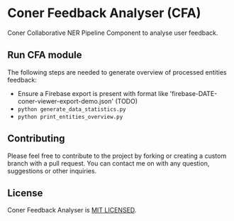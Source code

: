 # Coner Feedback Analyser (CFA)
Coner Collaborative NER Pipeline Component to analyse user feedback.

## Run CFA module
The following steps are needed to generate overview of processed entities feedback:
- Ensure a Firebase export is present with format like 'firebase-DATE-coner-viewer-export-demo.json' (TODO)
- `python generate_data_statistics.py`
- `python print_entities_overview.py`

## Contributing
Please feel free to contribute to the project by forking or creating a custom branch with a pull request. You can contact me on with any question, suggestions or other inquiries.

## License
Coner Feedback Analyser is [MIT LICENSED](https://github.com/vliegenthart/coner_feedback_analyser/blob/master/LICENSE).



